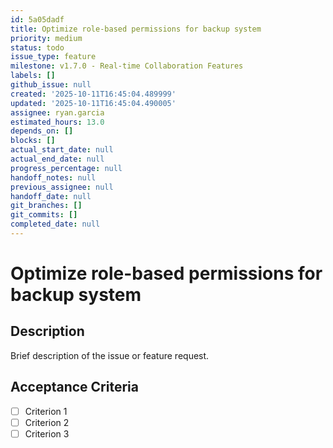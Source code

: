```yaml
---
id: 5a05dadf
title: Optimize role-based permissions for backup system
priority: medium
status: todo
issue_type: feature
milestone: v1.7.0 - Real-time Collaboration Features
labels: []
github_issue: null
created: '2025-10-11T16:45:04.489999'
updated: '2025-10-11T16:45:04.490005'
assignee: ryan.garcia
estimated_hours: 13.0
depends_on: []
blocks: []
actual_start_date: null
actual_end_date: null
progress_percentage: null
handoff_notes: null
previous_assignee: null
handoff_date: null
git_branches: []
git_commits: []
completed_date: null
---
```


# Optimize role-based permissions for backup system

## Description

Brief description of the issue or feature request.

## Acceptance Criteria

- [ ] Criterion 1
- [ ] Criterion 2
- [ ] Criterion 3